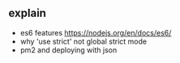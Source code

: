 ## explain
- es6 features https://nodejs.org/en/docs/es6/
- why 'use strict' not global strict mode
- pm2 and deploying with json
